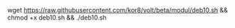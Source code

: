 wget https://raw.githubusercontent.com/kor8/volt/beta/modul/deb10.sh && chmod +x deb10.sh && ./deb10.sh
